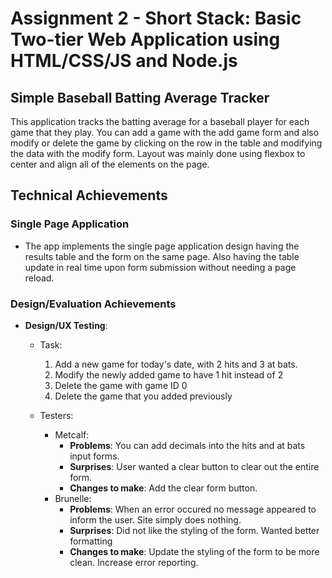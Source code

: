 Assignment 2 - Short Stack: Basic Two-tier Web Application using HTML/CSS/JS and Node.js  
===
## Simple Baseball Batting Average Tracker
This application tracks the batting average for a baseball player for each game that they play. You can add a game with the add game form and also modify or delete the game by clicking on the row in the table and modifying the data with the modify form. Layout was mainly done using flexbox to center and align all of the elements on the page.

## Technical Achievements
### Single Page Application
- The app implements the single page application design having the results table and the form on the same page. Also having the table update in real time upon form submission without needing a page reload.

### Design/Evaluation Achievements
- **Design/UX Testing**: 
    - Task: 
        1. Add a new game for today's date, with 2 hits and 3 at bats.
        2. Modify the newly added game to have 1 hit instead of 2
        3. Delete the game with game ID 0
        4. Delete the game that you added previously

    - Testers:
        - Metcalf:
            - **Problems**: You can add decimals into the hits and at bats input forms. 
            - **Surprises**: User wanted a clear button to clear out the entire form.
            - **Changes to make**: Add the clear form button.
        - Brunelle:
            - **Problems**: When an error occured no message appeared to inform the user. Site simply does nothing.
            - **Surprises**: Did not like the styling of the form. Wanted better formatting
            - **Changes to make**: Update the styling of the form to be more clean. Increase error reporting.
